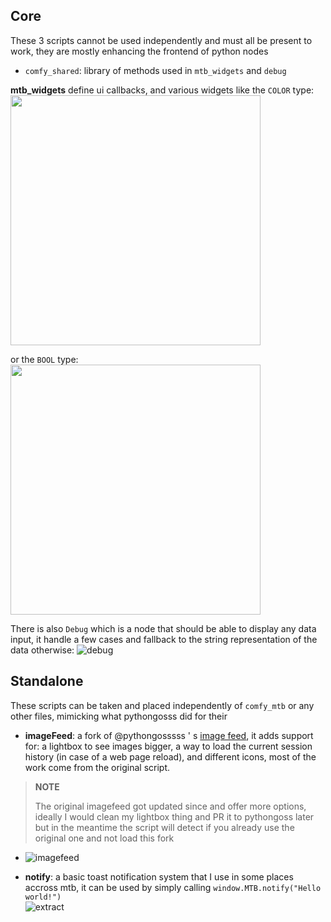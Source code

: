 ## Core
These 3 scripts cannot be used independently and must all be present to work, they are mostly enhancing the frontend of python nodes
- `comfy_shared`: library of methods used in `mtb_widgets` and `debug`

**mtb_widgets** define ui callbacks, and various widgets like the `COLOR` type:  
<img src="https://github.com/melMass/comfy_mtb/assets/7041726/5dbcb714-e1e2-4be7-b0e2-68a6c38c83de" width=400/>

or the `BOOL` type:  
<img src="https://github.com/melMass/comfy_mtb/assets/7041726/7601366d-601c-4f4d-b735-1a4b076770b0" width=400/>

There is also `Debug` which is a node that should be able to display any data input, it handle a few cases and fallback to the string representation of the
data otherwise:
![debug](https://github.com/melMass/comfy_mtb/assets/7041726/1f4393e4-1c3d-4807-9501-fe8888bfae25)



## Standalone
These scripts can be taken and placed independently of `comfy_mtb` or any other files, mimicking what pythongosss did for their 

- **imageFeed**: a fork of @pythongosssss ' s [image feed](https://github.com/pythongosssss/ComfyUI-Custom-Scripts/tree/main/js), it adds support for: a lightbox to see images bigger, a way to load the current session history (in case of a web page reload), and different icons, most of the work come from the original script. 


> **NOTE**
> 
> The original imagefeed got updated since and offer more options, ideally I would clean my lightbox thing and PR it to pythongoss later but in the meantime the script will detect if you already use the original one and not load this fork
 
- ![imagefeed](https://github.com/melMass/comfy_mtb/assets/7041726/c3acab4b-d28b-4432-a31b-248391aa2ee8)

- **notify**: a basic toast notification system that I use in some places accross mtb, it can be used by simply calling `window.MTB.notify("Hello world!")`  
![extract](https://github.com/melMass/comfy_mtb/assets/7041726/450c67fc-a7e9-4bea-ae49-b610d693098d)
